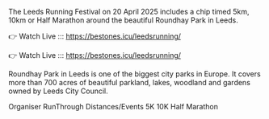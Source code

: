 The Leeds Running Festival on 20 April 2025 includes a chip timed 5km, 10km or Half Marathon around the beautiful Roundhay Park in Leeds.

👉 Watch Live ::: https://bestones.icu/leedsrunning/

👉 Watch Live ::: https://bestones.icu/leedsrunning/

Roundhay Park in Leeds is one of the biggest city parks in Europe. It covers more than 700 acres of beautiful parkland, lakes, woodland and gardens owned by Leeds City Council.

Organiser
RunThrough
Distances/Events
5K
10K
Half Marathon
